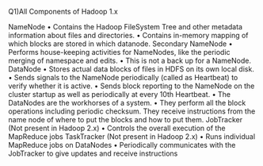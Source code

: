 Q1)All Components of Hadoop 1.x

NameNode
• Contains the Hadoop FileSystem Tree and other metadata information about files and directories.
• Contains in-memory mapping of which blocks are stored in which datanode.
Secondary NameNode
• Performs house-keeping activities for NameNodes, like the periodic merging of namespace and edits.
• This is not a back up for a NameNode.
DataNode
• Stores actual data blocks of files in HDFS on its own local disk.
• Sends signals to the NameNode periodically (called as Heartbeat) to verify whether it is active.
• Sends block reporting to the NameNode on the cluster startup as well as periodically at every 10th Heartbeat.
• The DataNodes are the workhorses of a system.
• They perform all the block operations including periodic checksum. They receive instructions from the name node of where to put the      blocks and how to put them.
JobTracker (Not present in Hadoop 2.x)
• Controls the overall execution of the MapReduce jobs
TaskTracker (Not present in Hadoop 2.x)
• Runs individual MapReduce jobs on DataNodes
• Periodically communicates with the JobTracker to give updates and receive instructions
